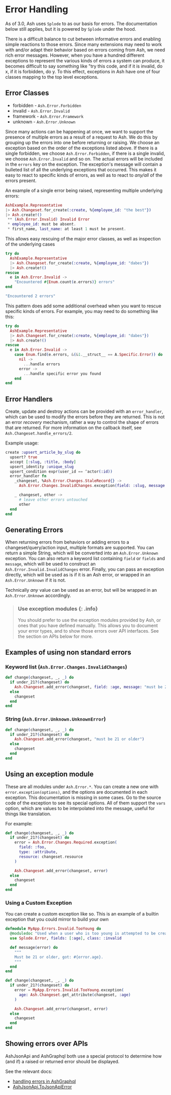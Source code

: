 # Error Handling

As of 3.0, Ash uses `Splode` to as our basis for errors. The documentation below still applies, but it is powered by `Splode` under the hood.

There is a difficult balance to cut between informative errors and enabling simple reactions to those errors. Since many extensions may need to work with and/or adapt their behavior based on errors coming from Ash, we need rich error messages. However, when you have a hundred different exceptions to represent the various kinds of errors a system can produce, it becomes difficult to say something like "try this code, and if it is invalid, do x, if it is forbidden, do y. To this effect, exceptions in Ash have one of four classes mapping to the top level exceptions.

## Error Classes

- forbidden - `Ash.Error.Forbidden`
- invalid - `Ash.Error.Invalid`
- framework - `Ash.Error.Framework`
- unknown - `Ash.Error.Unknown`

Since many actions can be happening at once, we want to support the presence of multiple errors as a result of a request to Ash. We do this by grouping up the errors into one before returning or raising.
We choose an exception based on the order of the exceptions listed above. If there is a single forbidden, we choose `Ash.Error.Forbidden`, if there is a single invalid, we choose `Ash.Error.Invalid` and so on. The actual errors will be included in the `errors` key on the exception. The exception's message will contain a bulleted list of all the underlying exceptions that occurred. This makes it easy to react to specific kinds of errors, as well as to react to _any/all_ of the errors present.

An example of a single error being raised, representing multiple underlying errors:

```elixir
AshExample.Representative
|> Ash.Changeset.for_create(:create, %{employee_id: "the best"})
|> Ash.create!()
 ** (Ash.Error.Invalid) Invalid Error
 * employee_id: must be absent.
 * first_name, last_name: at least 1 must be present.
```

This allows easy rescuing of the major error classes, as well as inspection of the underlying cases

```elixir
try do
  AshExample.Representative
  |> Ash.Changeset.for_create(:create, %{employee_id: "dabes"})
  |> Ash.create!()
rescue
  e in Ash.Error.Invalid ->
    "Encountered #{Enum.count(e.errors)} errors"
end

"Encountered 2 errors"
```

This pattern does add some additional overhead when you want to rescue specific kinds of errors. For example, you may need to do something like this:

```elixir
try do
  AshExample.Representative
  |> Ash.Changeset.for_create(:create, %{employee_id: "dabes"})
  |> Ash.create!()
rescue
  e in Ash.Error.Invalid ->
    case Enum.find(e.errors, &(&1.__struct__ == A.Specific.Error)) do
      nil ->
        ...handle errors
      error ->
        ...handle specific error you found
    end
end
```

## Error Handlers

Create, update and destroy actions can be provided with an `error_handler`, which can be used to modify the errors
before they are returned. This is not an error *recovery* mechanism, rather a way to control the shape of
errors that are returned. For more information on the callback itself, see `Ash.Changeset.handle_errors/2`.

Example usage:

```elixir
create :upsert_article_by_slug do
  upsert? true
  accept [:slug, :title, :body]
  upsert_identity :unique_slug
  upsert_condition expr(user_id == ^actor(:id))
  error_handler fn 
    _changeset, %Ash.Error.Changes.StaleRecord{} ->
      Ash.Error.Changes.InvalidChanges.exception(field: :slug, message: "has already been taken")

    _ changeset, other ->
      # leave other errors untouched
      other
  end
end
```

## Generating Errors

When returning errors from behaviors or adding errors to a
changeset/query/action input, multiple formats are supported. You can return a
simple String, which will be converted into an `Ash.Error.Unknown` exception.
You can also return a keyword list containing `field` or `fields` and `message`,
which will be used to construct an `Ash.Error.Invalid.InvalidChanges` error.
Finally, you can pass an exception directly, which will be used as is if it is
an Ash error, or wrapped in an `Ash.Error.Unknown` if it is not.

Technically *any* value can be used as an error, but will be wrapped in an
`Ash.Error.Unknown` accordingly.

> ### Use exception modules {: .info}
>
> You should prefer to use the exception modules provided by Ash, or ones
> that you have defined manually. This allows you to document your error
> types, and to show those errors over API interfaces. See the section
> on APIs below for more.

## Examples of using non standard errors

### Keyword list (`Ash.Error.Changes.InvalidChanges`)

```elixir
def change(changeset, _, _) do
  if under_21?(changeset) do
    Ash.Changeset.add_error(changeset, field: :age, message: "must be 21 or older")
  else
    changeset
  end
end
```

### String (`Ash.Error.Unknown.UnknownError`)

```elixir
def change(changeset, _, _) do
  if under_21?(changeset) do
    Ash.Changeset.add_error(changeset, "must be 21 or older")
  else
    changeset
  end
end
```

## Using an exception module

These are all modules under `Ash.Error.*`. You can create a new one with `error.exception(options)`, and the options are documented in each exception. This documentation is missing in some cases. Go to the source code of the exception to see its special options. All of them support the `vars` option, which are values to be interpolated into the message, useful for things like translation.

For example:

```elixir
def change(changeset, _, _) do
  if under_21?(changeset) do
    error = Ash.Error.Changes.Required.exception(
      field: :foo,
      type: :attribute,
      resource: changeset.resource
    )

    Ash.Changeset.add_error(changeset, error)
  else
    changeset
  end
end
```

### Using a Custom Exception

You can create a custom exception like so. This is an example of a builtin exception that you could mirror to build your own

```elixir
defmodule MyApp.Errors.Invalid.TooYoung do
  @moduledoc "Used when a user who is too young is attempted to be created"
  use Splode.Error, fields: [:age], class: :invalid

  def message(error) do
    """
    Must be 21 or older, got: #{error.age}.
    """
  end
end

def change(changeset, _, _) do
  if under_21?(changeset) do
    error = MyApp.Errors.Invalid.TooYoung.exception(
      age: Ash.Changeset.get_attribute(changeset, :age)
    )

    Ash.Changeset.add_error(changeset, error)
  else
    changeset
  end
end
```

## Showing errors over APIs

AshJsonApi and AshGraphql both use a special protocol to determine how (and if) a raised or returned error should be displayed.

See the relevant docs:
- [handling errors in AshGraphql](https://hexdocs.pm/ash_graphql/handle-errors.html)
- [AshJsonApi.ToJsonApiError](https://hexdocs.pm/ash_json_api/AshJsonApi.ToJsonApiError.html)
